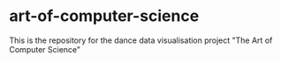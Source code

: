 art-of-computer-science
=======================

This is the repository for the dance data visualisation project "The Art of Computer Science"
